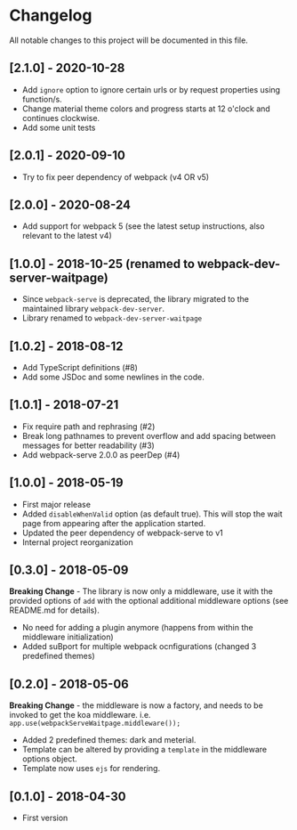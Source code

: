 # Changelog
All notable changes to this project will be documented in this file.

## [2.1.0] - 2020-10-28
- Add `ignore` option to ignore certain urls or by request properties using function/s.
- Change material theme colors and progress starts at 12 o'clock and continues clockwise.  
- Add some unit tests

## [2.0.1] - 2020-09-10
- Try to fix peer dependency of webpack (v4 OR v5)

## [2.0.0] - 2020-08-24
- Add support for webpack 5 (see the latest setup instructions, also relevant to the latest v4)

## [1.0.0] - 2018-10-25 (renamed to webpack-dev-server-waitpage)
- Since `webpack-serve` is deprecated, the library migrated to the maintained library `webpack-dev-server`.
- Library renamed to `webpack-dev-server-waitpage`

## [1.0.2] - 2018-08-12
- Add TypeScript definitions (#8)
- Add some JSDoc and some newlines in the code.

## [1.0.1] - 2018-07-21
- Fix require path and rephrasing (#2)
- Break long pathnames to prevent overflow and add spacing between messages for better readability (#3)
- Add webpack-serve 2.0.0 as peerDep (#4)

## [1.0.0] - 2018-05-19
- First major release
- Added `disableWhenValid` option (as default true). This will stop the wait page from appearing after the application started.
- Updated the peer dependency of webpack-serve to v1
- Internal project reorganization

## [0.3.0] - 2018-05-09
**Breaking Change** - The library is now only a middleware, use it with the provided options of `add` with the optional additional middleware options (see README.md for details).
- No need for adding a plugin anymore (happens from within the middleware initialization)
- Added suBport for multiple webpack ocnfigurations (changed 3 predefined themes)

## [0.2.0] - 2018-05-06
**Breaking Change** - the middleware is now a factory, and needs to be invoked to get the koa middleware.
i.e. `app.use(webpackServeWaitpage.middleware());`
- Added 2 predefined themes: dark and meterial.
- Template can be altered by providing a `template` in the middleware options object.
- Template now uses `ejs` for rendering.

## [0.1.0] - 2018-04-30
- First version
